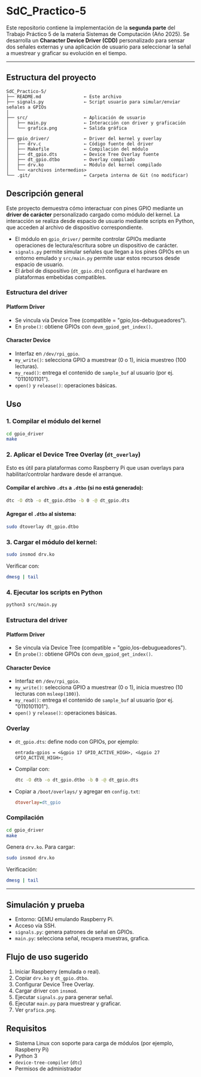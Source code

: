 # SdC\_Practico-5

Este repositorio contiene la implementación de la **segunda parte** del Trabajo Práctico 5 de la materia Sistemas de Computación (Año 2025). Se desarrolla un **Character Device Driver (CDD)** personalizado para sensar dos señales externas y una aplicación de usuario para seleccionar la señal a muestrear y graficar su evolución en el tiempo.

---

## Estructura del proyecto

```
SdC_Practico-5/
├── README.md                ← Este archivo
├── signals.py               ← Script usuario para simular/enviar señales a GPIOs
│
├── src/                     ← Aplicación de usuario
│   ├── main.py              ← Interacción con driver y graficación
│   └── grafica.png          ← Salida gráfica
│
├── gpio_driver/             ← Driver del kernel y overlay
│   ├── drv.c                ← Código fuente del driver
│   ├── Makefile             ← Compilación del módulo
│   ├── dt_gpio.dts          ← Device Tree Overlay fuente
│   ├── dt_gpio.dtbo         ← Overlay compilado
│   ├── drv.ko               ← Módulo del kernel compilado
│   └── <archivos intermedios>
└── .git/                    ← Carpeta interna de Git (no modificar)
```
## Descripción general

Este proyecto demuestra cómo interactuar con pines GPIO mediante un **driver de carácter** personalizado cargado como módulo del kernel. La interacción se realiza desde espacio de usuario mediante scripts en Python, que acceden al archivo de dispositivo correspondiente.

* El módulo en `gpio_driver/` permite controlar GPIOs mediante operaciones de lectura/escritura sobre un dispositivo de carácter.
* `signals.py` permite simular señales que llegan a los pines GPIOs en un entorno emulado y `src/main.py` permite usar estos recursos desde espacio de usuario.
* El árbol de dispositivo (`dt_gpio.dts`) configura el hardware en plataformas embebidas compatibles.

### Estructura del driver

#### Platform Driver

* Se vincula vía Device Tree (compatible = "gpio,los-debugueadores").
* En `probe()`: obtiene GPIOs con `devm_gpiod_get_index()`.

#### Character Device

* Interfaz en `/dev/rpi_gpio`.
* `my_write()`: selecciona GPIO a muestrear (0 o 1), inicia muestreo (100 lecturas).
* `my_read()`: entrega el contenido de `sample_buf` al usuario (por ej. "0110101101").
* `open()` y `release()`: operaciones básicas.

## Uso

### 1. Compilar el módulo del kernel

```bash
cd gpio_driver
make
```

### 2. Aplicar el Device Tree Overlay (`dt_overlay`)

Esto es útil para plataformas como Raspberry Pi que usan overlays para habilitar/controlar hardware desde el arranque.

#### Compilar el archivo `.dts` a `.dtbo` (si no está generado):

```bash
dtc -O dtb -o dt_gpio.dtbo -b 0 -@ dt_gpio.dts
```

#### Agregar el `.dtbo` al sistema:

```bash
sudo dtoverlay dt_gpio.dtbo 
```


### 3. Cargar el módulo del kernel:

```bash
sudo insmod drv.ko
```

Verificar con:

```bash
dmesg | tail
```

### 4. Ejecutar los scripts en Python

```bash
python3 src/main.py
```

### Estructura del driver

#### Platform Driver

* Se vincula vía Device Tree (compatible = "gpio,los-debugueadores").
* En `probe()`: obtiene GPIOs con `devm_gpiod_get_index()`.

#### Character Device

* Interfaz en `/dev/rpi_gpio`.
* `my_write()`: selecciona GPIO a muestrear (0 o 1), inicia muestreo (10 lecturas con `msleep(100)`).
* `my_read()`: entrega el contenido de `sample_buf` al usuario (por ej. "0110101101").
* `open()` y `release()`: operaciones básicas.

### Overlay

* `dt_gpio.dts`: define nodo con GPIOs, por ejemplo:

  ```dts
  entrada-gpios = <&gpio 17 GPIO_ACTIVE_HIGH>, <&gpio 27 GPIO_ACTIVE_HIGH>;
  ```
* Compilar con:

  ```bash
  dtc -O dtb -o dt_gpio.dtbo -b 0 -@ dt_gpio.dts
  ```
* Copiar a `/boot/overlays/` y agregar en `config.txt`:

  ```ini
  dtoverlay=dt_gpio
  ```

### Compilación

```bash
cd gpio_driver
make
```

Genera `drv.ko`. Para cargar:

```bash
sudo insmod drv.ko
```

Verificación:

```bash
dmesg | tail
```

---

## Simulación y prueba

* Entorno: QEMU emulando Raspberry Pi.
* Acceso vía SSH.
* `signals.py`: genera patrones de señal en GPIOs.
* `main.py`: selecciona señal, recupera muestras, grafica.


## Flujo de uso sugerido

1. Iniciar Raspberry (emulada o real).
2. Copiar `drv.ko` y `dt_gpio.dtbo`.
3. Configurar Device Tree Overlay.
4. Cargar driver con `insmod`.
5. Ejecutar `signals.py` para generar señal.
6. Ejecutar `main.py` para muestrear y graficar.
7. Ver `grafica.png`.

## Requisitos

* Sistema Linux con soporte para carga de módulos (por ejemplo, Raspberry Pi)
* Python 3
* `device-tree-compiler` (`dtc`)
* Permisos de administrador



